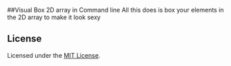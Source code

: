 <!-- Pasha Pourmand -->
<!-- Nov 3, 2013 -->

##Visual Box 2D array in Command line
All this does is box your elements in the 2D array to make it look sexy

## License
Licensed under the [MIT License](http://www.opensource.org/licenses/MIT).
